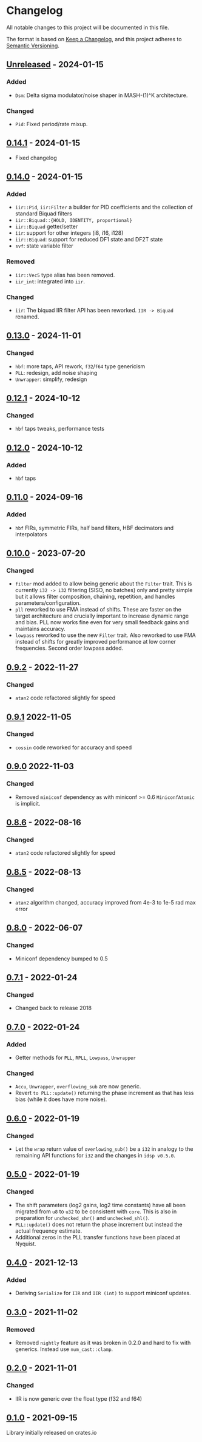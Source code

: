 # Changelog

All notable changes to this project will be documented in this file.

The format is based on [Keep a Changelog](https://keepachangelog.com/en/1.0.0/),
and this project adheres to [Semantic Versioning](https://semver.org/spec/v2.0.0.html).

## [Unreleased](https://github.com/quartiq/idsp/compare/v0.14.1..main) - 2024-01-15

### Added

* `Dsm`: Delta sigma modulator/noise shaper in MASH-(1)^K architecture.

### Changed

* `Pid`: Fixed period/rate mixup.

## [0.14.1](https://github.com/quartiq/idsp/compare/v0.14.0..v0.14.1) - 2024-01-15

* Fixed changelog

## [0.14.0](https://github.com/quartiq/idsp/compare/v0.13.0..v0.14.0) - 2024-01-15

### Added

* `iir::Pid`, `iir:Filter` a builder for PID coefficients and the collection of standard Biquad filters
* `iir::Biquad::{HOLD, IDENTITY, proportional}`
* `iir::Biquad` getter/setter
* `iir`: support for other integers (i8, i16, i128)
* `iir::Biquad`: support for reduced DF1 state and DF2T state
* `svf`: state variable filter

### Removed

* `iir::Vec5` type alias has been removed.
* `iir_int`: integrated into `iir`.

### Changed

* `iir`: The biquad IIR filter API has been reworked. `IIR -> Biquad` renamed.

## [0.13.0](https://github.com/quartiq/idsp/compare/v0.12.1..v0.13.0) - 2024-11-01

### Changed

* `hbf`: more taps, API rework, `f32`/`f64` type genericism
* `PLL`: redesign, add noise shaping
* `Unwrapper`: simplify, redesign

## [0.12.1](https://github.com/quartiq/idsp/compare/v0.12.0..v0.12.1) - 2024-10-12

### Changed

* `hbf` taps tweaks, performance tests

## [0.12.0](https://github.com/quartiq/idsp/compare/v0.11.0..v0.12.0) - 2024-10-12

### Added

* `hbf` taps

## [0.11.0](https://github.com/quartiq/idsp/compare/v0.10.0..v0.11.0) - 2024-09-16

### Added

* `hbf` FIRs, symmetric FIRs, half band filters, HBF decimators and interpolators

## [0.10.0](https://github.com/quartiq/idsp/compare/v0.9.2..v0.10.0) - 2023-07-20

### Changed

* `filter` mod added to allow being generic about the `Filter` trait.
  This is currently `i32 -> i32` filtering (SISO, no batches) only and
  pretty simple but it allows filter composition, chaining, repetition,
  and handles parameters/configuration.
* `pll` reworked to use FMA instead of shifts. These are faster on the target
  architecture and crucially important to increase dynamic range and bias.
  PLL now works fine even for very small feedback gains and maintains accuracy.
* `lowpass` reworked to use the new `Filter` trait. Also reworked to use FMA
  instead of shifts for greatly improved performance at low corner frequencies.
  Second order lowpass added.

## [0.9.2](https://github.com/quartiq/idsp/compare/v0.9.1..v0.9.2) - 2022-11-27

### Changed

* `atan2` code refactored slightly for speed

## [0.9.1](https://github.com/quartiq/idsp/compare/v0.9.0..v0.9.1) 2022-11-05

### Changed

* `cossin` code reworked for accuracy and speed

## [0.9.0](https://github.com/quartiq/idsp/compare/v0.8.6...v0.9.0) 2022-11-03

### Changed

* Removed `miniconf` dependency as with miniconf >= 0.6 `MiniconfAtomic` is implicit.

## [0.8.6] - 2022-08-16

### Changed

* `atan2` code refactored slightly for speed

## [0.8.5] - 2022-08-13

### Changed

* `atan2` algorithm changed, accuracy improved from 4e-3 to 1e-5 rad max error

## [0.8.0] - 2022-06-07

### Changed

* Miniconf dependency bumped to 0.5

## [0.7.1] - 2022-01-24

### Changed

* Changed back to release 2018

## [0.7.0] - 2022-01-24

### Added

* Getter methods for `PLL`, `RPLL`, `Lowpass`, `Unwrapper`

### Changed

* `Accu`, `Unwrapper`, `overflowing_sub` are now generic.
* Revert `to PLL::update()` returning the phase increment as that has less bias
  (while it does have more noise).

## [0.6.0] - 2022-01-19

### Changed

* Let the `wrap` return value of `overlowing_sub()` be a `i32` in analogy to the
  remaining API functions for `i32` and the changes in `idsp v0.5.0`.

## [0.5.0] - 2022-01-19

### Changed

* The shift parameters (log2 gains, log2 time constants) have all been migrated
  from `u8` to `u32` to be consistent with `core`. This is also in preparation
  for `unchecked_shr()` and `unchecked_shl()`.
* `PLL::update()` does not return the phase increment but instead the actual
  frequency estimate.
* Additional zeros in the PLL transfer functions have been placed at Nyquist.

## [0.4.0] - 2021-12-13

### Added

* Deriving `Serialize` for `IIR` and `IIR (int)` to support miniconf updates.

## [0.3.0] - 2021-11-02

### Removed

* Removed `nightly` feature as it was broken in 0.2.0 and hard to fix with
  generics. Instead use `num_cast::clamp`.

## [0.2.0] - 2021-11-01

### Changed

* IIR is now generic over the float type (f32 and f64)

## [0.1.0] - 2021-09-15

Library initially released on crates.io

[0.8.6]: https://github.com/quartiq/idsp/releases/tag/v0.8.6
[0.8.5]: https://github.com/quartiq/idsp/releases/tag/v0.8.5
[0.8.0]: https://github.com/quartiq/idsp/releases/tag/v0.8.0
[0.7.1]: https://github.com/quartiq/idsp/releases/tag/v0.7.1
[0.7.0]: https://github.com/quartiq/idsp/releases/tag/v0.7.0
[0.6.0]: https://github.com/quartiq/idsp/releases/tag/v0.6.0
[0.5.0]: https://github.com/quartiq/idsp/releases/tag/v0.5.0
[0.4.0]: https://github.com/quartiq/idsp/releases/tag/v0.4.0
[0.3.0]: https://github.com/quartiq/idsp/releases/tag/v0.3.0
[0.2.0]: https://github.com/quartiq/idsp/releases/tag/v0.2.0
[0.1.0]: https://github.com/quartiq/idsp/releases/tag/v0.1.0
